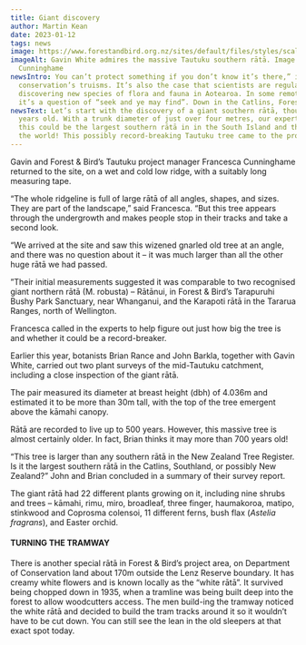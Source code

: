 ```yaml
---
title: Giant discovery
author: Martin Kean
date: 2023-01-12
tags: news
image: https://www.forestandbird.org.nz/sites/default/files/styles/scale_width_full_column/public/2022-12/2_G_White_marvels_the_massive_Tautuku_Southern_Rata_F_Cunninghame_copy%5B1%5D.jpg?itok=WlVsU7SO
imageAlt: Gavin White admires the massive Tautuku southern rātā. Image Francesca
  Cunninghame
newsIntro: You can’t protect something if you don’t know it’s there,” is one of
  conservation’s truisms. It’s also the case that scientists are regularly
  discovering new species of flora and fauna in Aotearoa. In some remote areas,
  it’s a question of “seek and ye may find”. Down in the Catlins, Forest & Bird’s Tautuku Ecological Restoration team has been taking a closer look at some of the botanical delights located in their huge 6600ha project area that runs from the forested hilltops near Papatowai to the Southern Ocean. And, goodness, have they come up with some wonderful floral finds recently, including a tiny Nationally Critical creeping foxglove.
newsText: Let’s start with the discovery of a giant southern rātā, thought to be 700
  years old. With a trunk diameter of just over four metres, our experts believe
  this could be the largest southern rātā in in the South Island and therefore
  the world! This possibly record-breaking Tautuku tree came to the project team’s attention in 2020 at the height of the Covid pandemic. During a winter gecko survey in the Tautuku River valley, Forest & Bird’s pest control officer Gavin White and herpetologist Carey Knox stumbled across an extremely large southern rātā (*Metrosideros umbellate*). It is located on conservation land in a remote part of the project area, far from any formed tracks. The forest in the immediate area contains a large number of huge rātā trees; however, this one was significantly bigger. Photos and a description were sent to botanist and Forest & Bird Southland Branch stalwart Brian Rance, who works for the Department of Conservation at Murihiku. He expressed interest in viewing the huge tree and confirmed it was worth measuring.
---
```


Gavin and Forest & Bird’s Tautuku project manager Francesca Cunninghame returned to the site, on a wet and cold low ridge, with a suitably long measuring tape.

“The whole ridgeline is full of large rātā of all angles, shapes, and sizes. They are part of the landscape,” said Francesca. “But this tree appears through the undergrowth and makes people stop in their tracks and take a second look.

“We arrived at the site and saw this wizened gnarled old tree at an angle, and there was no question about it – it was much larger than all the other huge rātā we had passed.

”Their initial measurements suggested it was comparable to two recognised giant northern rātā (M. robusta) – Rātānui, in Forest & Bird’s Tarapuruhi Bushy Park Sanctuary, near Whanganui, and the Karapoti rātā in the Tararua Ranges, north of Wellington.

Francesca called in the experts to help figure out just how big the tree is and whether it could be a record-breaker.

Earlier this year, botanists Brian Rance and John Barkla, together with Gavin White, carried out two plant surveys of the mid-Tautuku catchment, including a close inspection of the giant rātā.

The pair measured its diameter at breast height (dbh) of 4.036m and estimated it to be more than 30m tall, with the top of the tree emergent above the kāmahi canopy.

Rātā are recorded to live up to 500 years. However, this massive tree is almost certainly older. In fact, Brian thinks it may more than 700 years old!

“This tree is larger than any southern rātā in the New Zealand Tree Register. Is it the largest southern rātā in the Catlins, Southland, or possibly New Zealand?” John and Brian concluded in a summary of their survey report.

The giant rātā had 22 different plants growing on it, including nine shrubs and trees – kāmahi, rimu, miro, broadleaf, three finger, haumakoroa, matipo, stinkwood and Coprosma colensoi, 11 different ferns, bush flax (*Astelia fragrans*), and Easter orchid.

#### TURNING THE TRAMWAY

There is another special rātā in Forest & Bird’s project area, on Department of Conservation land about 170m outside the Lenz Reserve boundary. It has creamy white flowers and is known locally as the “white rātā”. It survived being chopped down in 1935, when a tramline was being built deep into the forest to allow woodcutters access. The men build-ing the tramway noticed the white rātā and decided to build the tram tracks around it so it wouldn’t have to be cut down. You can still see the lean in the old sleepers at that exact spot today.